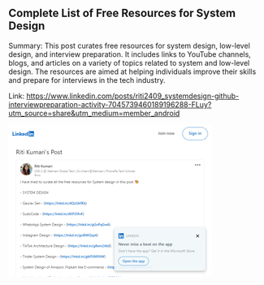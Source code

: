 ## Complete List of Free Resources for System Design
Summary: This post curates free resources for system design, low-level design, and interview preparation. It includes links to YouTube channels, blogs, and articles on a variety of topics related to system and low-level design. The resources are aimed at helping individuals improve their skills and prepare for interviews in the tech industry.

Link: https://www.linkedin.com/posts/riti2409_systemdesign-github-interviewpreparation-activity-7045739460189196288-FLuy?utm_source=share&utm_medium=member_android

<img src="/img/024762b1-1e63-4e47-b6b7-5dd32318ad0f.png" width="400" />
<br/><br/>
